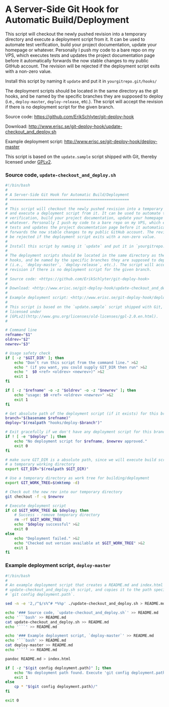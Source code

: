 
A Server-Side Git Hook for Automatic Build/Deployment
=====================================================

This script will checkout the newly pushed revision into a temporary directory
and execute a deployment script from it. It can be used to automate test
verification, build your project documentation, update your homepage or
whatever. Personally I push my code to a bare repo on my VPS, which executes
tests and updates the project documentation page before it automatically
forwards the now stable changes to my public GitHub account. The revision will
be rejected if the deployment script exits with a non-zero value.

Install this script by naming it `update` and put it in `yourgitrepo.git/hooks/`

The deployment scripts should be located in the same directory as the git
hooks, and be named by the specific branches they are supposed to deploy
(i.e., `deploy-master`, `deploy-release`, etc.). The script will accept the
revision if there is no deployment script for the given branch.

Source code: <https://github.com/ErikSchlyter/git-deploy-hook>

Download: <http://www.erisc.se/git-deploy-hook/update-checkout_and_deploy.sh>

Example deployment script: <http://www.erisc.se/git-deploy-hook/deploy-master>

This script is based on the `update.sample` script shipped with Git, thereby
licensed under
[GPLv2](http://www.gnu.org/licenses/old-licenses/gpl-2.0.en.html).

### Source code, `update-checkout_and_deploy.sh`
```bash
#!/bin/bash
#
# A Server-Side Git Hook for Automatic Build/Deployment
# =====================================================
#
# This script will checkout the newly pushed revision into a temporary directory
# and execute a deployment script from it. It can be used to automate test
# verification, build your project documentation, update your homepage or
# whatever. Personally I push my code to a bare repo on my VPS, which executes
# tests and updates the project documentation page before it automatically
# forwards the now stable changes to my public GitHub account. The revision will
# be rejected if the deployment script exits with a non-zero value.
#
# Install this script by naming it `update` and put it in `yourgitrepo.git/hooks/`
#
# The deployment scripts should be located in the same directory as the git
# hooks, and be named by the specific branches they are supposed to deploy
# (i.e., `deploy-master`, `deploy-release`, etc.). The script will accept the
# revision if there is no deployment script for the given branch.
#
# Source code: <https://github.com/ErikSchlyter/git-deploy-hook>
#
# Download: <http://www.erisc.se/git-deploy-hook/update-checkout_and_deploy.sh>
#
# Example deployment script: <http://www.erisc.se/git-deploy-hook/deploy-master>
#
# This script is based on the `update.sample` script shipped with Git, thereby
# licensed under
# [GPLv2](http://www.gnu.org/licenses/old-licenses/gpl-2.0.en.html).
#

# Command line
refname="$1"
oldrev="$2"
newrev="$3"

# Usage safety check
if [ -z "$GIT_DIR" ]; then
	echo "Don't run this script from the command line." >&2
	echo " (if you want, you could supply GIT_DIR then run" >&2
	echo "  $0 <ref> <oldrev> <newrev>)" >&2
	exit 1
fi

if [ -z "$refname" -o -z "$oldrev" -o -z "$newrev" ]; then
	echo "usage: $0 <ref> <oldrev> <newrev>" >&2
	exit 1
fi

# Get absolute path of the deployment script (if it exists) for this branch
branch="$(basename $refname)"
deploy="$(realpath "hooks/deploy-$branch")"

# Exit gracefully if we don't have any deployment script for this branch
if ! [ -e "$deploy" ]; then
	echo "No deployment script for $refname, $newrev approved."
	exit 0
fi

# make sure GIT_DIR is a absolute path, since we will execute build scripts from
# a temporary working directory
export GIT_DIR="$(realpath $GIT_DIR)"

# Use a temporary directory as work tree for building/deployment
export GIT_WORK_TREE=$(mktemp -d)

# Check out the new rev into our temporary directory
git checkout -f -q $newrev

# Execute deployment script
if cd $GIT_WORK_TREE && $deploy; then
	# Success - remove temporary directory
	rm -rf $GIT_WORK_TREE
	echo "$deploy successful" >&2
	exit 0
else
	echo "Deployment failed." >&2
	echo "Checked out version available at $GIT_WORK_TREE" >&2
	exit 1
fi

```
### Example deployment script, `deploy-master`
```bash
#!/bin/bash
#
# An example deployment script that creates a README.md and index.html from the
# update-checkout_and_deploy.sh script, and copies it to the path specified by
# `git config deployment.path`.

sed -n -e '2,/^$/s%^# *%%p' ./update-checkout_and_deploy.sh > README.md

echo '### Source code, `update-checkout_and_deploy.sh`' >> README.md
echo '```bash' >> README.md
cat update-checkout_and_deploy.sh >> README.md
echo '```' >> README.md

echo '### Example deployment script, `deploy-master`' >> README.md
echo '```bash' >> README.md
cat deploy-master >> README.md
echo '```' >> README.md

pandoc README.md > index.html

if [ -z "$(git config deployment.path)" ]; then
    echo "No deployment path found. Execute 'git config deployment.path PATH'." >&2
    exit 1
else
    cp * "$(git config deployment.path)/"
fi

exit 0
```
